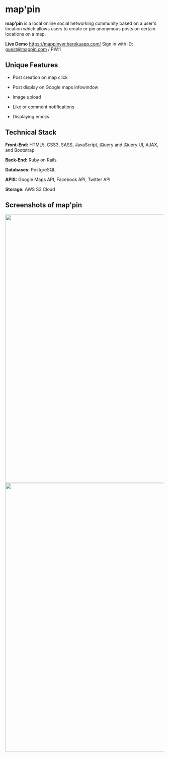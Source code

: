 # map'pin
**map'pin** is a local online social networking community based on a user's location which allows users to create or pin anonymous posts on certain locations on a map.

**Live Demo**
https://mappinyvr.herokuapp.com/
Sign in with ID: guest@mappin.com / PW:1

## Unique Features
* Post creation on map click

* Post display on Google maps infowindow

* Image upload

* Like or comment notifications

* Displaying emojis

## Technical Stack
**Front-End:** HTML5, CSS3, SASS, JavaScript, jQuery and jQuery UI, AJAX, and Bootstrap

**Back-End:** Ruby on Rails

**Databases:** PostgreSQL

**APIS:** Google Maps API, Facebook API, Twitter API

**Storage:** AWS S3 Cloud

## Screenshots of map'pin
<img src="https://s3.amazonaws.com/poly-screenshots.angel.co/Project/5f/350626/b4e0e161ee135638468321bedfcad6d3-original.png" width="850px">

<img src="https://s3.amazonaws.com/poly-screenshots.angel.co/Project/5f/350626/d1a00735a1532fb8c6664d46f3d0a44c-original.png" width="850px">
